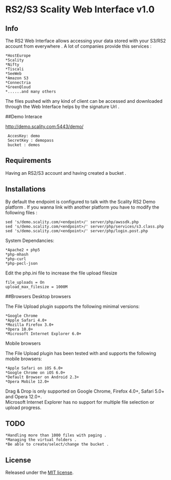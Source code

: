 # RS2/S3 Scality Web Interface v1.0

## Info

The RS2 Web Interface allows accessing your data stored with your S3/RS2 account from everywhere .
A lot of companies provide this services :

	*HostEurope
	*Scality
	*Nifty
	*Tiscali
	*SeeWeb
	*Amazon S3
	*Connectria
	*GreenQloud
	*......and many others 

The files pushed with any kind of client can be accessed and downloaded through the Web Interface helps by the signature Url .

##Demo Interace

http://demo.scality.com:5443/demo/

     AccesKey: demo
     SecretKey : demopass
     bucket : demos

## Requirements

Having an RS2/S3 account and having created a bucket .

## Installations

By default the endpoint is configured to talk with the Scality RS2 Demo platform .
If you wanna link with another platform you have to modify the following files :


    sed 's/demo.scality.com/<endpoint>/' server/php/awssdk.php
    sed 's/demo.scality.com/<endpoint>/' server/php/services/s3.class.php
    sed 's/demo.scality.com/<endpoint>/' server/php/login.post.php


System Dependancies:

	*Apache2 + php5
	*php-mhash
	*php-curl
	*php-pecl-json


Edit the php.ini file to increase the file upload filesize


    file_uploads = On
    upload_max_filesize = 1000M


##Browsers
Desktop browsers

The File Upload plugin supports the following minimal versions:

    *Google Chrome
    *Apple Safari 4.0+
    *Mozilla Firefox 3.0+
    *Opera 10.0+
    *Microsoft Internet Explorer 6.0+

Mobile browsers

The File Upload plugin has been tested with and supports the following mobile browsers:

    *Apple Safari on iOS 6.0+
    *Google Chrome on iOS 6.0+
    *Default Browser on Android 2.3+
    *Opera Mobile 12.0+

Drag & Drop is only supported on Google Chrome, Firefox 4.0+, Safari 5.0+ and Opera 12.0+.  
Microsoft Internet Explorer has no support for multiple file selection or upload progress.  

## TODO

    *Handling more than 1000 files with paging .
    *Managing the virtual folders .
    *Be able to create/select/change the bucket .

## License
Released under the [MIT license](http://www.opensource.org/licenses/MIT).
